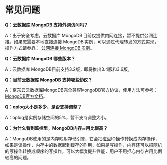 # 常见问题

**Q：云数据库 MongoDB 支持外网访问吗？**

A：出于安全考虑，云数据库 MongoDB 目前仅提供内网连接，暂不提供公网连接。如果您需要本地直接连接 MongoDB 实例，可以通过代理转发的方式实现，操作方式请参靠： [公网连接 MongoDB 实例](https://github.com/jdcloudcom/cn/blob/master/documentation/Cloud-Database-and-Cache/MongoDB/BestPractice/AccessOutside.md)。


**Q：云数据库 MongoDB 哪些版本？**

A：云数据库 MongoDB目前支持3.2版，即将推出3.4版和3.6版。


**Q：目前云数据库 MongoDB 支持哪些协议？**

A：京东云云数据库MongoDB完全兼容MongoDB官方协议，使用方法可参考：[MongoDB官方文档](https://docs.mongodb.com/v3.2/introduction/)。

**Q：oplog大小是多少，是否支持调整？**

A：oplog是实例存储空间的5%，暂不支持调整大小。

   
**Q：为什么看到监控里，MongoDB内存占用比很高？**

A：MongoDB使用的是内存映射存储引擎，它会把磁盘IO操作转换成内存操作，如果是读操作，内存中的数据起到缓存的作用，如果是写操作，内存还可以把随机的写操作转换成顺序的写操作，可以大幅度提升性能，用户不用担心内存占用比例较高的问题。
